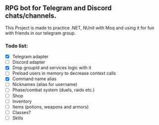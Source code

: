 ﻿## RPG bot for Telegram and Discord chats/channels.

This Project is made to practice .NET, NUnit with Moq and using it for fun with friends in our telegram group.

### Todo list:
- [x] Telegram adapter
- [ ] Discord adapter
- [x] Drop groupId and services logic with it   
- [ ] Preload users in memory to decrease context calls
- [x] Command name alias
- [ ] Nicknames (alias for username)  
- [ ] Phase/combat system (duels, raids etc.)
- [ ] Shop 
- [ ] Inventory
- [ ] Items (potions, weapons and armors)
- [ ] Classes?
- [ ] Skills